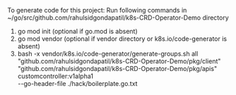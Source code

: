 To generate code for this project:
Run following commands in ~/go/src/github.com/rahulsidgondapatil/k8s-CRD-Operator-Demo directory
1) go mod init (optional if go.mod is absent)
2) go mod vendor (optional if vendor directory or k8s.io/code-generator is absent)
3) bash -x vendor/k8s.io/code-generator/generate-groups.sh all \
    "github.com/rahulsidgondapatil/k8s-CRD-Operator-Demo/pkg/client" \
    "github.com/rahulsidgondapatil/k8s-CRD-Operator-Demo/pkg/apis" \
    customcontroller:v1alpha1   \
    --go-header-file ./hack/boilerplate.go.txt
